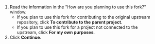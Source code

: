 1. Read the information in the "How are you planning to use this fork?" window.
   * If you plan to use this fork for contributing to the original upstream repository, click **To contribute to the parent project**.
   * If you plan to use this fork for a project not connected to the upstream, click **For my own purposes**.
1. Click **Continue**.
